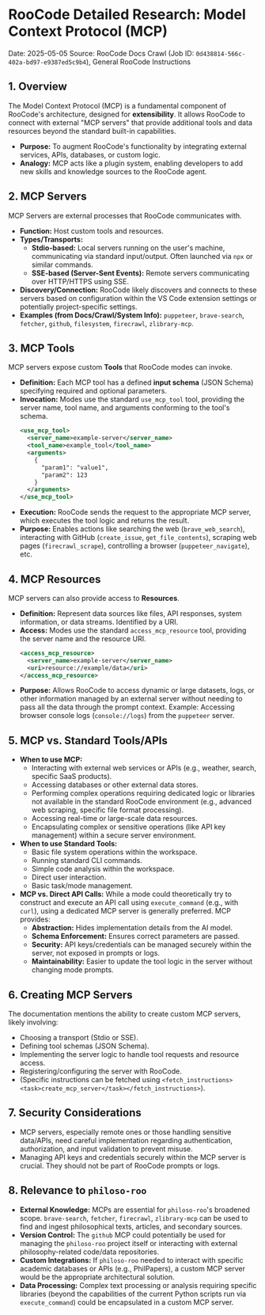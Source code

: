 # RooCode Detailed Research: Model Context Protocol (MCP)

Date: 2025-05-05
Source: RooCode Docs Crawl (Job ID: `0d438814-566c-402a-bd97-e9387ed5c9b4`), General RooCode Instructions

## 1. Overview

The Model Context Protocol (MCP) is a fundamental component of RooCode's architecture, designed for **extensibility**. It allows RooCode to connect with external "MCP servers" that provide additional tools and data resources beyond the standard built-in capabilities.

- **Purpose:** To augment RooCode's functionality by integrating external services, APIs, databases, or custom logic.
- **Analogy:** MCP acts like a plugin system, enabling developers to add new skills and knowledge sources to the RooCode agent.

## 2. MCP Servers

MCP Servers are external processes that RooCode communicates with.

- **Function:** Host custom tools and resources.
- **Types/Transports:**
    - **Stdio-based:** Local servers running on the user's machine, communicating via standard input/output. Often launched via `npx` or similar commands.
    - **SSE-based (Server-Sent Events):** Remote servers communicating over HTTP/HTTPS using SSE.
- **Discovery/Connection:** RooCode likely discovers and connects to these servers based on configuration within the VS Code extension settings or potentially project-specific settings.
- **Examples (from Docs/Crawl/System Info):** `puppeteer`, `brave-search`, `fetcher`, `github`, `filesystem`, `firecrawl`, `zlibrary-mcp`.

## 3. MCP Tools

MCP servers expose custom **Tools** that RooCode modes can invoke.

- **Definition:** Each MCP tool has a defined **input schema** (JSON Schema) specifying required and optional parameters.
- **Invocation:** Modes use the standard `use_mcp_tool` tool, providing the server name, tool name, and arguments conforming to the tool's schema.
    ```xml
    <use_mcp_tool>
      <server_name>example-server</server_name>
      <tool_name>example_tool</tool_name>
      <arguments>
        {
          "param1": "value1",
          "param2": 123
        }
      </arguments>
    </use_mcp_tool>
    ```
- **Execution:** RooCode sends the request to the appropriate MCP server, which executes the tool logic and returns the result.
- **Purpose:** Enables actions like searching the web (`brave_web_search`), interacting with GitHub (`create_issue`, `get_file_contents`), scraping web pages (`firecrawl_scrape`), controlling a browser (`puppeteer_navigate`), etc.

## 4. MCP Resources

MCP servers can also provide access to **Resources**.

- **Definition:** Represent data sources like files, API responses, system information, or data streams. Identified by a URI.
- **Access:** Modes use the standard `access_mcp_resource` tool, providing the server name and the resource URI.
    ```xml
    <access_mcp_resource>
      <server_name>example-server</server_name>
      <uri>resource://example/data</uri>
    </access_mcp_resource>
    ```
- **Purpose:** Allows RooCode to access dynamic or large datasets, logs, or other information managed by an external server without needing to pass all the data through the prompt context. Example: Accessing browser console logs (`console://logs`) from the `puppeteer` server.

## 5. MCP vs. Standard Tools/APIs

- **When to use MCP:**
    - Interacting with external web services or APIs (e.g., weather, search, specific SaaS products).
    - Accessing databases or other external data stores.
    - Performing complex operations requiring dedicated logic or libraries not available in the standard RooCode environment (e.g., advanced web scraping, specific file format processing).
    - Accessing real-time or large-scale data resources.
    - Encapsulating complex or sensitive operations (like API key management) within a secure server environment.
- **When to use Standard Tools:**
    - Basic file system operations within the workspace.
    - Running standard CLI commands.
    - Simple code analysis within the workspace.
    - Direct user interaction.
    - Basic task/mode management.
- **MCP vs. Direct API Calls:** While a mode could theoretically try to construct and execute an API call using `execute_command` (e.g., with `curl`), using a dedicated MCP server is generally preferred. MCP provides:
    - **Abstraction:** Hides implementation details from the AI model.
    - **Schema Enforcement:** Ensures correct parameters are passed.
    - **Security:** API keys/credentials can be managed securely within the server, not exposed in prompts or logs.
    - **Maintainability:** Easier to update the tool logic in the server without changing mode prompts.

## 6. Creating MCP Servers

The documentation mentions the ability to create custom MCP servers, likely involving:
- Choosing a transport (Stdio or SSE).
- Defining tool schemas (JSON Schema).
- Implementing the server logic to handle tool requests and resource access.
- Registering/configuring the server with RooCode.
- (Specific instructions can be fetched using `<fetch_instructions><task>create_mcp_server</task></fetch_instructions>`).

## 7. Security Considerations

- MCP servers, especially remote ones or those handling sensitive data/APIs, need careful implementation regarding authentication, authorization, and input validation to prevent misuse.
- Managing API keys and credentials securely within the MCP server is crucial. They should not be part of RooCode prompts or logs.

## 8. Relevance to `philoso-roo`

- **External Knowledge:** MCPs are essential for `philoso-roo`'s broadened scope. `brave-search`, `fetcher`, `firecrawl`, `zlibrary-mcp` can be used to find and ingest philosophical texts, articles, and secondary sources.
- **Version Control:** The `github` MCP could potentially be used for managing the `philoso-roo` project itself or interacting with external philosophy-related code/data repositories.
- **Custom Integrations:** If `philoso-roo` needed to interact with specific academic databases or APIs (e.g., PhilPapers), a custom MCP server would be the appropriate architectural solution.
- **Data Processing:** Complex text processing or analysis requiring specific libraries (beyond the capabilities of the current Python scripts run via `execute_command`) could be encapsulated in a custom MCP server.